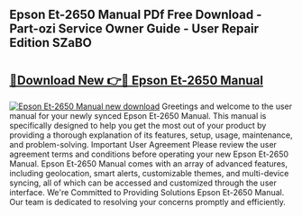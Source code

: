 ## Epson Et-2650 Manual PDf Free Download - Part-ozi Service Owner Guide - User Repair Edition SZaBO

# <h2><a href="http://bc19870.oget.top/?id=Epson+Et-2650+Manual">🔗Download New 👉🔴 Epson Et-2650 Manual</a></h2>

[![Epson Et-2650 Manual new download](https://i.imgur.com/5g1atiW.png)](http://bc19870.oget.top/?id=Epson+Et-2650+Manual)
Greetings and welcome to the user manual for your newly synced Epson Et-2650 Manual. This manual is specifically designed to help you get the most out of your product by providing a thorough explanation of its features, setup, usage, maintenance, and problem-solving. Important User Agreement Please review the user agreement terms and conditions before operating your new Epson Et-2650 Manual. Epson Et-2650 Manual comes with an array of advanced features, including geolocation, smart alerts, customizable themes, and multi-device syncing, all of which can be accessed and customized through the user interface. We're Committed to Providing Solutions Epson Et-2650 Manual. Our team is dedicated to resolving your concerns promptly and efficiently.
